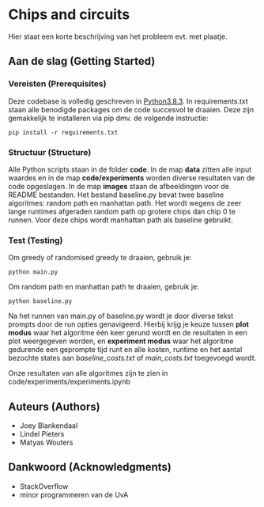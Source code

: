 # Chips and circuits

Hier staat een korte beschrijving van het probleem evt. met plaatje.

## Aan de slag (Getting Started)

### Vereisten (Prerequisites)

Deze codebase is volledig geschreven in [Python3.8.3](https://www.python.org/downloads/). In requirements.txt staan alle benodigde packages om de code succesvol te draaien. Deze zijn gemakkelijk te installeren via pip dmv. de volgende instructie:

```
pip install -r requirements.txt
```

### Structuur (Structure)

Alle Python scripts staan in de folder **code**. In de map **data** zitten alle input waardes en in de map **code/experiments** worden diverse resultaten van de code opgeslagen. In de map **images** staan de afbeeldingen voor de README bestanden.
Het bestand baseline.py bevat twee baseline algoritmes: random path en manhattan path. Het wordt wegens de zeer lange runtimes afgeraden random path op grotere chips dan chip 0 te runnen. Voor deze chips wordt manhattan path als baseline gebruikt.

### Test (Testing)

Om greedy of randomised greedy te draaien, gebruik je:

```
python main.py
```

Om random path en manhattan path te draaien, gebruik je: 

```
python baseline.py
```
Na het runnen van main.py of baseline.py wordt je door diverse tekst prompts door de run opties genavigeerd. Hierbij krijg je keuze tussen **plot modus** waar het algoritme één keer gerund wordt en de resultaten in een plot weergegeven worden, en **experiment modus** waar het algoritme gedurende een geprompte tijd runt en alle kosten, runtime en het aantal bezochte states aan _baseline_costs.txt_ of _main_costs.txt_ toegevoegd wordt.

Onze resultaten van alle algoritmes zijn te zien in code/experiments/experiments.ipynb

## Auteurs (Authors)

* Joey Blankendaal
* Lindel Pieters
* Matyas Wouters

## Dankwoord (Acknowledgments)

* StackOverflow
* minor programmeren van de UvA
